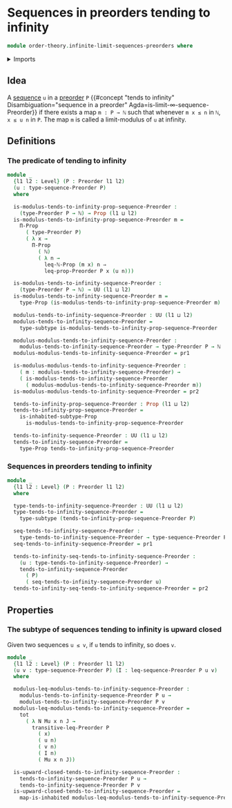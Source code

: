 # Sequences in preorders tending to infinity

```agda
module order-theory.infinite-limit-sequences-preorders where
```

<details><summary>Imports</summary>

```agda
open import elementary-number-theory.inequality-natural-numbers
open import elementary-number-theory.natural-numbers

open import foundation.binary-relations
open import foundation.dependent-pair-types
open import foundation.function-extensionality
open import foundation.function-types
open import foundation.functoriality-dependent-pair-types
open import foundation.inhabited-subtypes
open import foundation.inhabited-types
open import foundation.propositions
open import foundation.sequences
open import foundation.subtypes
open import foundation.universe-levels

open import order-theory.preorders
open import order-theory.sequences-preorders
```

</details>

## Idea

A [sequence](order-theory.sequences-preorders.md) `u` in a
[preorder](order-theory.preorders.md) `P`
{{#concept "tends to infinity" Disambiguation="sequence in a preorder" Agda=is-limit-∞-sequence-Preorder}}
if there exists a map `m : P → ℕ` such that whenever `m x ≤ n` in `ℕ`, `x ≤ u n`
in `P`. The map `m` is called a limit-modulus of `u` at infinity.

## Definitions

### The predicate of tending to infinity

```agda
module _
  {l1 l2 : Level} (P : Preorder l1 l2)
  (u : type-sequence-Preorder P)
  where

  is-modulus-tends-to-infinity-prop-sequence-Preorder :
    (type-Preorder P → ℕ) → Prop (l1 ⊔ l2)
  is-modulus-tends-to-infinity-prop-sequence-Preorder m =
    Π-Prop
      ( type-Preorder P)
      ( λ x →
        Π-Prop
          ( ℕ)
          ( λ n →
            leq-ℕ-Prop (m x) n ⇒
            leq-prop-Preorder P x (u n)))

  is-modulus-tends-to-infinity-sequence-Preorder :
    (type-Preorder P → ℕ) → UU (l1 ⊔ l2)
  is-modulus-tends-to-infinity-sequence-Preorder m =
    type-Prop (is-modulus-tends-to-infinity-prop-sequence-Preorder m)

  modulus-tends-to-infinity-sequence-Preorder : UU (l1 ⊔ l2)
  modulus-tends-to-infinity-sequence-Preorder =
    type-subtype is-modulus-tends-to-infinity-prop-sequence-Preorder

  modulus-modulus-tends-to-infinity-sequence-Preorder :
    modulus-tends-to-infinity-sequence-Preorder → type-Preorder P → ℕ
  modulus-modulus-tends-to-infinity-sequence-Preorder = pr1

  is-modulus-modulus-tends-to-infinity-sequence-Preorder :
    ( m : modulus-tends-to-infinity-sequence-Preorder) →
    ( is-modulus-tends-to-infinity-sequence-Preorder
      ( modulus-modulus-tends-to-infinity-sequence-Preorder m))
  is-modulus-modulus-tends-to-infinity-sequence-Preorder = pr2

  tends-to-infinity-prop-sequence-Preorder : Prop (l1 ⊔ l2)
  tends-to-infinity-prop-sequence-Preorder =
    is-inhabited-subtype-Prop
      is-modulus-tends-to-infinity-prop-sequence-Preorder

  tends-to-infinity-sequence-Preorder : UU (l1 ⊔ l2)
  tends-to-infinity-sequence-Preorder =
    type-Prop tends-to-infinity-prop-sequence-Preorder
```

### Sequences in preorders tending to infinity

```agda
module _
  {l1 l2 : Level} (P : Preorder l1 l2)
  where

  type-tends-to-infinity-sequence-Preorder : UU (l1 ⊔ l2)
  type-tends-to-infinity-sequence-Preorder =
    type-subtype (tends-to-infinity-prop-sequence-Preorder P)

  seq-tends-to-infinity-sequence-Preorder :
    type-tends-to-infinity-sequence-Preorder → type-sequence-Preorder P
  seq-tends-to-infinity-sequence-Preorder = pr1

  tends-to-infinity-seq-tends-to-infinity-sequence-Preorder :
    (u : type-tends-to-infinity-sequence-Preorder) →
    tends-to-infinity-sequence-Preorder
      ( P)
      ( seq-tends-to-infinity-sequence-Preorder u)
  tends-to-infinity-seq-tends-to-infinity-sequence-Preorder = pr2
```

## Properties

### The subtype of sequences tending to infinity is upward closed

Given two sequences `u ≤ v`, if `u` tends to infinity, so does `v`.

```agda
module _
  {l1 l2 : Level} (P : Preorder l1 l2)
  (u v : type-sequence-Preorder P) (I : leq-sequence-Preorder P u v)
  where

  modulus-leq-modulus-tends-to-infinity-sequence-Preorder :
    modulus-tends-to-infinity-sequence-Preorder P u →
    modulus-tends-to-infinity-sequence-Preorder P v
  modulus-leq-modulus-tends-to-infinity-sequence-Preorder =
    tot
      ( λ N Mu x n J →
        transitive-leq-Preorder P
          ( x)
          ( u n)
          ( v n)
          ( I n)
          ( Mu x n J))

  is-upward-closed-tends-to-infinity-sequence-Preorder :
    tends-to-infinity-sequence-Preorder P u →
    tends-to-infinity-sequence-Preorder P v
  is-upward-closed-tends-to-infinity-sequence-Preorder =
    map-is-inhabited modulus-leq-modulus-tends-to-infinity-sequence-Preorder
```
